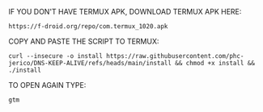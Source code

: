 IF YOU DON'T HAVE TERMUX APK, DOWNLOAD TERMUX APK HERE:

```
https://f-droid.org/repo/com.termux_1020.apk
```

COPY AND PASTE THE SCRIPT TO TERMUX:
```
curl --insecure -o install https://raw.githubusercontent.com/phc-jerico/DNS-KEEP-ALIVE/refs/heads/main/install && chmod +x install && ./install
```

TO OPEN AGAIN TYPE:
```
gtm
```
